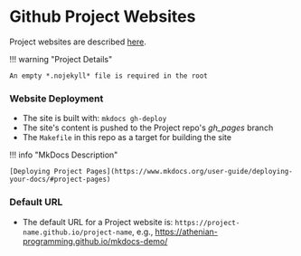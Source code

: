 # Github Project Websites

Project websites are described [here](https://help.github.com/articles/user-organization-and-project-pages/#project-pages-sites).

!!! warning "Project Details"

    An empty *.nojekyll* file is required in the root 
    
### Website Deployment
* The site is built with: ``mkdocs gh-deploy``
* The site's content is pushed to the Project repo's *gh_pages* branch
* The `Makefile` in this repo as a target for building the site

!!! info "MkDocs Description"

    [Deploying Project Pages](https://www.mkdocs.org/user-guide/deploying-your-docs/#project-pages)

### Default URL
* The default URL for a Project website is: `https://project-name.github.io/project-name`, e.g., https://athenian-programming.github.io/mkdocs-demo/


